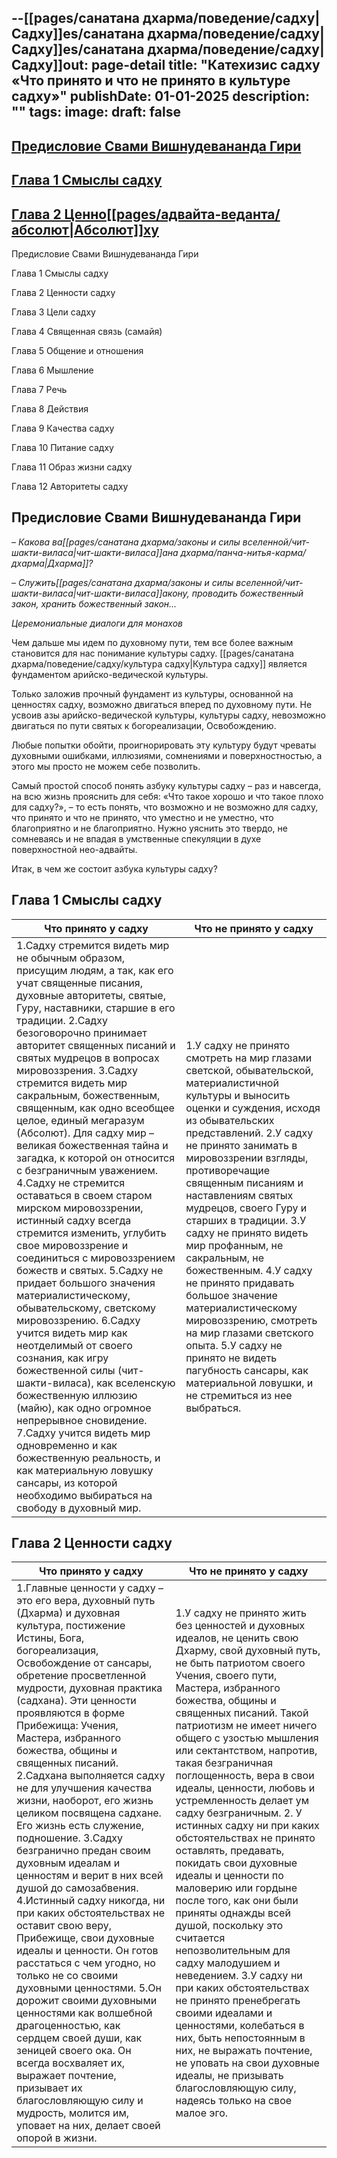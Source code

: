 --[[pages/санатана дхарма/поведение/садху|Садху]]es/санатана дхарма/поведение/садху|Садху]]es/санатана дхарма/поведение/садху|Садху]]out: page-detail
title: "Катехизис садху «Что принято и что не принято в культуре садху»"
publishDate: 01-01-2025
description: ""
tags:
image:
draft: false
---

## [Предисловие Свами Вишнудевананда Гири](#1)

## [Глава 1 Смыслы садху](#2)

## [Глава 2 Ценно[[pages/адвайта-веданта/абсолют|Абсолют]]ху](#3)

  
Предисловие Свами Вишнудевананда Гири  
  
Глава 1 Смыслы садху  
  
Глава 2 Ценности садху  
  
Глава 3 Цели садху  
  
Глава 4 Священная связь (самайя)  
  
Глава 5 Общение и отношения  
  
Глава 6 Мышление  
  
Глава 7 Речь  
  
Глава 8 Действия  
  
Глава 9 Качества садху  
  
Глава 10 Питание садху  
  
Глава 11 Образ жизни садху  
  
Глава 12 Авторитеты садху  
  
###   

### 

## Предисловие Свами Вишнудевананда Гири

_– Какова ва[[pages/санатана дхарма/законы и силы вселенной/чит-шакти-виласа|чит-шакти-виласа]]ана дхарма/панча-нитья-карма/дхарма|Дхарма]]?_ 

 _– Служить[[pages/санатана дхарма/законы и силы вселенной/чит-шакти-виласа|чит-шакти-виласа]]акону, проводить божественный закон, хранить божественный закон..._ 

 _Церемониальные диалоги для монахов_ 

 Чем дальше мы идем по духовному пути, тем все более важным становится для нас понимание культуры садху. [[pages/санатана дхарма/поведение/садху/культура садху|Культура садху]] является фундаментом арийско-ведической культуры. 

 Только заложив прочный фундамент из культуры, основанной на ценностях садху, возможно двигаться вперед по духовному пути. Не усвоив азы арийско-ведической культуры, культуры садху, невозможно двигаться по пути святых к богореализации, Освобождению. 

 Любые попытки обойти, проигнорировать эту культуру будут чреваты духовными ошибками, иллюзиями, сомнениями и поверхностностью, а этого мы просто не можем себе позволить. 

 Самый простой способ понять азбуку культуры садху – раз и навсегда, на всю жизнь прояснить для себя: «Что такое хорошо и что такое плохо для садху?», – то есть понять, что возможно и не возможно для садху, что принято и что не принято, что уместно и не уместно, что благоприятно и не благоприятно. Нужно уяснить это твердо, не сомневаясь и не впадая в умственные спекуляции в духе поверхностной нео-адвайты. 

 Итак, в чем же состоит азбука культуры садху? 

## Глава 1 Смыслы садху

| Что принято у садху                                                                                                                                                                                                                                                                                                                                                                                                                                                                                                                                                                                                                                                                                                                                                                                                                                                                                                                                                                                                                                                                                                                                                                                 | Что не принято у садху                                                                                                                                                                                                                                                                                                                                                                                                                                                                                                                                                                                                                                    |
| --------------------------------------------------------------------------------------------------------------------------------------------------------------------------------------------------------------------------------------------------------------------------------------------------------------------------------------------------------------------------------------------------------------------------------------------------------------------------------------------------------------------------------------------------------------------------------------------------------------------------------------------------------------------------------------------------------------------------------------------------------------------------------------------------------------------------------------------------------------------------------------------------------------------------------------------------------------------------------------------------------------------------------------------------------------------------------------------------------------------------------------------------------------------------------------------------- | --------------------------------------------------------------------------------------------------------------------------------------------------------------------------------------------------------------------------------------------------------------------------------------------------------------------------------------------------------------------------------------------------------------------------------------------------------------------------------------------------------------------------------------------------------------------------------------------------------------------------------------------------------- |
| 1.Садху стремится видеть мир не обычным образом, присущим людям, а так, как его учат священные писания, духовные авторитеты, святые, Гуру, наставники, старшие в его традиции.  2.Садху безоговорочно принимает авторитет священных писаний и святых мудрецов в вопросах мировоззрения.  3.Садху стремится видеть мир сакральным, божественным, священным, как одно всеобщее целое, единый мегаразум (Абсолют). Для садху мир – великая божественная тайна и загадка, к которой он относится с безграничным уважением.  4.Садху не стремится оставаться в своем старом мирском мировоззрении, истинный садху всегда стремится изменить, углубить свое мировоззрение и соединиться с мировоззрением божеств и святых.  5.Садху не придает большого значения материалистическому, обывательскому, светскому мировоззрению.  6.Садху учится видеть мир как неотделимый от своего сознания, как игру божественной силы (чит-шакти-виласа), как вселенскую божественную иллюзию (майю), как одно огромное непрерывное сновидение.  7.Садху учится видеть мир одновременно и как божественную реальность, и как материальную ловушку сансары, из которой необходимо выбираться на свободу в духовный мир. | 1.У садху не принято смотреть на мир глазами светской, обывательской, материалистичной культуры и выносить оценки и суждения, исходя из обывательских представлений.  2.У садху не принято занимать в мировоззрении взгляды, противоречащие священным писаниям и наставлениям святых мудрецов, своего Гуру и старших в традиции.  3.У садху не принято видеть мир профанным, не сакральным, не божественным.  4.У садху не принято придавать большое значение материалистическому мировоззрению, смотреть на мир глазами светского опыта.  5.У садху не принято не видеть пагубность сансары, как материальной ловушки, и не стремиться из нее выбраться. |

## Глава 2 Ценности садху

| Что принято у садху                                                                                                                                                                                                                                                                                                                                                                                                                                                                                                                                                                                                                                                                                                                                                                                                                                                                                                                                                                                                                                                                   | Что не принято у садху                                                                                                                                                                                                                                                                                                                                                                                                                                                                                                                                                                                                                                                                                                                                                                                                                                                                                                                                                                      |
| ------------------------------------------------------------------------------------------------------------------------------------------------------------------------------------------------------------------------------------------------------------------------------------------------------------------------------------------------------------------------------------------------------------------------------------------------------------------------------------------------------------------------------------------------------------------------------------------------------------------------------------------------------------------------------------------------------------------------------------------------------------------------------------------------------------------------------------------------------------------------------------------------------------------------------------------------------------------------------------------------------------------------------------------------------------------------------------- | ------------------------------------------------------------------------------------------------------------------------------------------------------------------------------------------------------------------------------------------------------------------------------------------------------------------------------------------------------------------------------------------------------------------------------------------------------------------------------------------------------------------------------------------------------------------------------------------------------------------------------------------------------------------------------------------------------------------------------------------------------------------------------------------------------------------------------------------------------------------------------------------------------------------------------------------------------------------------------------------- |
| 1.Главные ценности у садху – это его вера, духовный путь (Дхарма) и духовная культура, постижение Истины, Бога, богореализация, Освобождение от сансары, обретение просветленной мудрости, духовная практика (садхана).  Эти ценности проявляются в форме Прибежища: Учения, Мастера, избранного божества, общины и священных писаний.  2.Садхана выполняется садху не для улучшения качества жизни, наоборот, его жизнь целиком посвящена садхане. Его жизнь есть служение, подношение.  3.Садху безгранично предан своим духовным идеалам и ценностям и верит в них всей душой до самозабвения.  4.Истинный садху никогда, ни при каких обстоятельствах не оставит свою веру, Прибежище, свои духовные идеалы и ценности. Он готов расстаться с чем угодно, но только не со своими духовными ценностями.  5.Он дорожит своими духовными ценностями как волшебной драгоценностью, как сердцем своей души, как зеницей своего ока. Он всегда восхваляет их, выражает почтение, призывает их благословляющую силу и мудрость, молится им, уповает на них, делает своей опорой в жизни. | 1.У садху не принято жить без ценностей и духовных идеалов, не ценить свою Дхарму, свой духовный путь, не быть патриотом своего Учения, своего пути, Мастера, избранного божества, общины и священных писаний.  Такой патриотизм не имеет ничего общего с узостью мышления или сектантством, напротив, такая безграничная поглощенность, вера в свои идеалы, ценности, любовь и устремленность делает ум садху безграничным.  2\. У истинных садху ни при каких обстоятельствах не принято оставлять, предавать, покидать свои духовные идеалы и ценности по маловерию или гордыне после того, как они были приняты однажды всей душой, поскольку это считается непозволительным для садху малодушием и неведением.  3.У садху ни при каких обстоятельствах не принято пренебрегать своими идеалами и ценностями, колебаться в них, быть непостоянным в них, не выражать почтение, не уповать на свои духовные идеалы, не призывать благословляющую силу, надеясь только на свое малое эго. |
